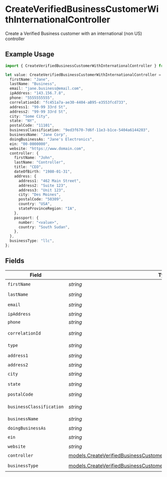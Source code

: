 # CreateVerifiedBusinessCustomerWithInternationalController

Create a Verified Business customer with an international (non US) controller

## Example Usage

```typescript
import { CreateVerifiedBusinessCustomerWithInternationalController } from "dwolla-typescript/models";

let value: CreateVerifiedBusinessCustomerWithInternationalController = {
  firstName: "Jane",
  lastName: "Business",
  email: "jane.business@email.com",
  ipAddress: "143.156.7.8",
  phone: "5555555555",
  correlationId: "fc451a7a-ae30-4404-aB95-e3553fcd733",
  address1: "99-99 33rd St",
  address2: "99-99 33rd St",
  city: "Some City",
  state: "NY",
  postalCode: "11101",
  businessClassification: "9ed3f670-7d6f-11e3-b1ce-5404a6144203",
  businessName: "Jane Corp",
  doingBusinessAs: "Jane's Electronics",
  ein: "00-0000000",
  website: "https://www.domain.com",
  controller: {
    firstName: "John",
    lastName: "Controller",
    title: "CEO",
    dateOfBirth: "1980-01-31",
    address: {
      address1: "462 Main Street",
      address2: "Suite 123",
      address3: "Unit 123",
      city: "Des Moines",
      postalCode: "50309",
      country: "USA",
      stateProvinceRegion: "IA",
    },
    passport: {
      number: "<value>",
      country: "South Sudan",
    },
  },
  businessType: "llc",
};
```

## Fields

| Field                                                                                                                                                              | Type                                                                                                                                                               | Required                                                                                                                                                           | Description                                                                                                                                                        | Example                                                                                                                                                            |
| ------------------------------------------------------------------------------------------------------------------------------------------------------------------ | ------------------------------------------------------------------------------------------------------------------------------------------------------------------ | ------------------------------------------------------------------------------------------------------------------------------------------------------------------ | ------------------------------------------------------------------------------------------------------------------------------------------------------------------ | ------------------------------------------------------------------------------------------------------------------------------------------------------------------ |
| `firstName`                                                                                                                                                        | *string*                                                                                                                                                           | :heavy_check_mark:                                                                                                                                                 | N/A                                                                                                                                                                | Jane                                                                                                                                                               |
| `lastName`                                                                                                                                                         | *string*                                                                                                                                                           | :heavy_check_mark:                                                                                                                                                 | N/A                                                                                                                                                                | Business                                                                                                                                                           |
| `email`                                                                                                                                                            | *string*                                                                                                                                                           | :heavy_check_mark:                                                                                                                                                 | N/A                                                                                                                                                                | jane.business@email.com                                                                                                                                            |
| `ipAddress`                                                                                                                                                        | *string*                                                                                                                                                           | :heavy_minus_sign:                                                                                                                                                 | N/A                                                                                                                                                                | 143.156.7.8                                                                                                                                                        |
| `phone`                                                                                                                                                            | *string*                                                                                                                                                           | :heavy_minus_sign:                                                                                                                                                 | N/A                                                                                                                                                                | 5555555555                                                                                                                                                         |
| `correlationId`                                                                                                                                                    | *string*                                                                                                                                                           | :heavy_minus_sign:                                                                                                                                                 | N/A                                                                                                                                                                | fc451a7a-ae30-4404-aB95-e3553fcd733                                                                                                                                |
| `type`                                                                                                                                                             | *string*                                                                                                                                                           | :heavy_check_mark:                                                                                                                                                 | N/A                                                                                                                                                                |                                                                                                                                                                    |
| `address1`                                                                                                                                                         | *string*                                                                                                                                                           | :heavy_check_mark:                                                                                                                                                 | N/A                                                                                                                                                                | 99-99 33rd St                                                                                                                                                      |
| `address2`                                                                                                                                                         | *string*                                                                                                                                                           | :heavy_minus_sign:                                                                                                                                                 | N/A                                                                                                                                                                | 99-99 33rd St                                                                                                                                                      |
| `city`                                                                                                                                                             | *string*                                                                                                                                                           | :heavy_check_mark:                                                                                                                                                 | N/A                                                                                                                                                                | Some City                                                                                                                                                          |
| `state`                                                                                                                                                            | *string*                                                                                                                                                           | :heavy_check_mark:                                                                                                                                                 | N/A                                                                                                                                                                | NY                                                                                                                                                                 |
| `postalCode`                                                                                                                                                       | *string*                                                                                                                                                           | :heavy_check_mark:                                                                                                                                                 | N/A                                                                                                                                                                | 11101                                                                                                                                                              |
| `businessClassification`                                                                                                                                           | *string*                                                                                                                                                           | :heavy_check_mark:                                                                                                                                                 | N/A                                                                                                                                                                | 9ed3f670-7d6f-11e3-b1ce-5404a6144203                                                                                                                               |
| `businessName`                                                                                                                                                     | *string*                                                                                                                                                           | :heavy_check_mark:                                                                                                                                                 | N/A                                                                                                                                                                | Jane Corp                                                                                                                                                          |
| `doingBusinessAs`                                                                                                                                                  | *string*                                                                                                                                                           | :heavy_minus_sign:                                                                                                                                                 | N/A                                                                                                                                                                | Jane's Electronics                                                                                                                                                 |
| `ein`                                                                                                                                                              | *string*                                                                                                                                                           | :heavy_check_mark:                                                                                                                                                 | N/A                                                                                                                                                                | 00-0000000                                                                                                                                                         |
| `website`                                                                                                                                                          | *string*                                                                                                                                                           | :heavy_minus_sign:                                                                                                                                                 | N/A                                                                                                                                                                | https://www.domain.com                                                                                                                                             |
| `controller`                                                                                                                                                       | [models.CreateVerifiedBusinessCustomerWithInternationalControllerController](../models/createverifiedbusinesscustomerwithinternationalcontrollercontroller.md)     | :heavy_check_mark:                                                                                                                                                 | N/A                                                                                                                                                                |                                                                                                                                                                    |
| `businessType`                                                                                                                                                     | [models.CreateVerifiedBusinessCustomerWithInternationalControllerBusinessType](../models/createverifiedbusinesscustomerwithinternationalcontrollerbusinesstype.md) | :heavy_check_mark:                                                                                                                                                 | N/A                                                                                                                                                                | llc                                                                                                                                                                |
